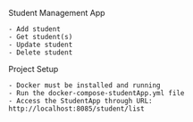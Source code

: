 Student Management App

    - Add student
    - Get student(s)
    - Update student
    - Delete student
    
Project Setup

    - Docker must be installed and running
    - Run the docker-compose-studentApp.yml file 
    - Access the StudentApp through URL: http://localhost:8085/student/list